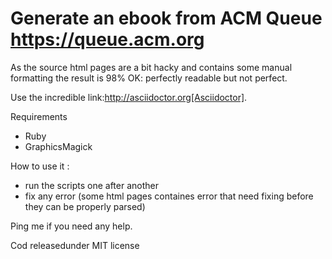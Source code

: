 # Generate an ebook from ACM Queue https://queue.acm.org

As the source html pages are a bit hacky and contains some manual formatting the result is 98% OK: perfectly readable but not perfect.

Use the incredible link:http://asciidoctor.org[Asciidoctor].

Requirements
- Ruby
- GraphicsMagick

How to use it :
- run the scripts one after another
- fix any error (some html pages containes error that need fixing before they can be properly parsed)

Ping me if you need any help.

Cod releasedunder MIT license
